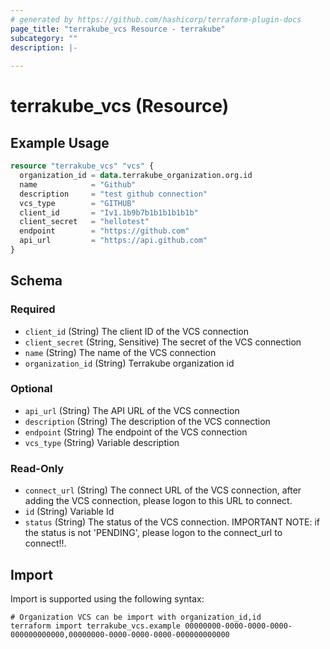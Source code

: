 ```yaml
---
# generated by https://github.com/hashicorp/terraform-plugin-docs
page_title: "terrakube_vcs Resource - terrakube"
subcategory: ""
description: |-
  
---
```


# terrakube_vcs (Resource)



## Example Usage

```terraform
resource "terrakube_vcs" "vcs" {
  organization_id = data.terrakube_organization.org.id
  name            = "Github"
  description     = "test github connection"
  vcs_type        = "GITHUB"
  client_id       = "Iv1.1b9b7b1b1b1b1b1b"
  client_secret   = "hellotest"
  endpoint        = "https://github.com"
  api_url         = "https://api.github.com"
}
```

<!-- schema generated by tfplugindocs -->
## Schema

### Required

- `client_id` (String) The client ID of the VCS connection
- `client_secret` (String, Sensitive) The secret of the VCS connection
- `name` (String) The name of the VCS connection
- `organization_id` (String) Terrakube organization id

### Optional

- `api_url` (String) The API URL of the VCS connection
- `description` (String) The description of the VCS connection
- `endpoint` (String) The endpoint of the VCS connection
- `vcs_type` (String) Variable description

### Read-Only

- `connect_url` (String) The connect URL of the VCS connection, after adding the VCS connection, please logon to this URL to connect.
- `id` (String) Variable Id
- `status` (String) The status of the VCS connection. IMPORTANT NOTE: if the status is not 'PENDING', please logon to the connect_url to connect!!.

## Import

Import is supported using the following syntax:

```shell
# Organization VCS can be import with organization_id,id
terraform import terrakube_vcs.example 00000000-0000-0000-0000-000000000000,00000000-0000-0000-0000-000000000000
```
